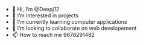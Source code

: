 - 👋 Hi, I’m @Deepj12
- 👀 I’m interested in projects
- 🌱 I’m currently learning computer applications
- 💞️ I’m looking to collaborate on web developement
- 📫 How to reach me 9678291482

<!---
Deepj12/Deepj12 is a ✨ special ✨ repository because its `README.md` (this file) appears on your GitHub profile.
You can click the Preview link to take a look at your changes.
--->
